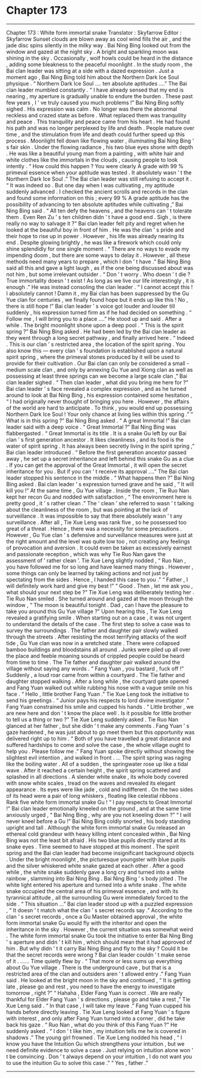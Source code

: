 
# Chapter 173


---

Chapter 173 : White form immortal snake
Translator :
Skyfarrow
Editor :
Skyfarrow
Sunset clouds are blown away as cool wind fills the air , and the jade disc spins silently in the milky way .
Bai Ning Bing looked out from the window and gazed at the night sky .
A bright and sparkling moon was shining in the sky . Occasionally , wolf howls could be heard in the distance , adding some bleakness to the peaceful moonlight .
In the study room , the Bai clan leader was sitting at a side with a dazed expression .
Just a moment ago , Bai Ning Bing told him about the Northern Dark Ice Soul physique .
“ Northern Dark Ice Soul …. ten absolute aptitudes ….” The Bai clan leader mumbled constantly .
“ I have already sensed that my end is nearing , my aperture is gradually unable to endure the burden . These past few years , I ’ ve truly caused you much problems !” Bai Ning Bing softly sighed .
His expression was calm . No longer was there the abnormal reckless and crazed state as before . What replaced them was tranquility and peace .
This tranquility and peace came from his heart .
He had found his path and was no longer perplexed by life and death .
People mature over time , and the stimulation from life and death could further speed up this process .
Moonlight fell down like flowing water , illuminating Bai Ning Bing ’ s fair skin . Under the flowing radiance , his two blue eyes shone with depth .
He was like a beautiful young man from a painting , with white hair and white clothes like the immortals in the clouds , causing people to look intently .
“ How could this happen ? You were clearly A grade with 99 % primeval essence when your aptitude was tested . It absolutely wasn ’ t the Northern Dark Ice Soul .” The Bai clan leader was still refusing to accept it .
“ It was indeed so . But one day when I was cultivating , my aptitude suddenly advanced . I checked the ancient scrolls and records in the clan and found some information on this ; every 99 % A grade aptitude has the possibility of advancing to ten absolute aptitudes while cultivating ,” Bai Ning Bing said .
“ All ten defy the heavens , and the heavens can ’ t tolerate them . Even Ren Zu ’ s ten children didn ’ t have a good end . Sigh , is there really no way to salvage it ?” Bai clan leader felt pity and regret when he looked at the beautiful boy in front of him .
He was the clan ’ s pride and their hope to rise up in power . However , his life was already nearing its end . Despite glowing brightly , he was like a firework which could only shine splendidly for one single moment .
“ There are no ways to evade my impending doom , but there are some ways to delay it . However , all these methods need many years to prepare , which I don ’ t have .”
Bai Ning Bing said all this and gave a light laugh , as if the one being discussed about was not him , but some irrelevant outsider .
“ Don ’ t worry . Who doesn ’ t die ? True immortality doesn ’ t exist ! As long as we live our life interestingly , it is enough .” He was instead consoling the clan leader .
“ I cannot accept this ! I absolutely cannot ! Damn it , my Bai clan has been suppressed by the Gu Yue clan for centuries , we finally found hope but it ends up like this ! No , there is still hope !”
Bai clan leader ’ s voice got louder and louder till suddenly , his expression turned firm as if he had decided on something .
“ Follow me , I will bring you to a place ….” He stood up and said .
After a while .
The bright moonlight shone upon a deep pool .
“ This is the spirit spring ?” Bai Ning Bing asked . He had been led by the Bai clan leader as they went through a long secret pathway , and finally arrived here .
“ Indeed . This is our clan ’ s restricted area , the location of the spirit spring . You also know this — every clan ’ s foundation is established upon a natural spirit spring , where the primeval stones produced by it will be used to provide for their cultivation . Our Bai clan can only be considered a small - medium scale clan , and only by annexing Gu Yue and Xiong clan as well as possessing at least three springs can we become a large scale clan ,” Bai clan leader sighed .
“ Then clan leader , what did you bring me here for ?”
Bai clan leader ’ s face revealed a complex expression , and as he turned around to look at Bai Ning Bing , his expression contained some hesitation , “ I had originally never thought of bringing you here . However , the affairs of the world are hard to anticipate . To think , you would end up possessing Northern Dark Ice Soul ! Your only chance at living lies within this spring .”
“ What is in this spring ?” Bai Ning Bing asked .
“ A great Immortal !” Bai clan leader said with a deep voice .
“ Great Immortal ?” Bai Ning Bing was flabbergasted .
“ Great Immortal is its title . It is a snake Gu left by our Bai clan ’ s first generation ancestor . It likes cleanliness , and its food is the water of spirit spring . It has always been secretly living in the spirit spring ,” Bai clan leader introduced .
“ Before the first generation ancestor passed away , he set up a secret inheritance and left behind this snake Gu as a clue . If you can get the approval of the Great Immortal , it will open the secret inheritance for you . But if you can ’ t receive its approval ….” The Bai clan leader stopped his sentence in the middle .
“ What happens then ?” Bai Ning Bing asked .
Bai clan leader ’ s expression turned grave and he said , “ It will kill you !”
At the same time , Gu Yue village .
Inside the room , Tie Ruo Nan kept her recon Gu and nodded with satisfaction , “ The environment here is pretty good , it ’ s rather clean .”
The ‘ clean ’ she referred to wasn ’ t talking about the cleanliness of the room , but was pointing at the lack of surveillance .
It was impossible to say that there absolutely wasn ’ t any surveillance .
After all , Tie Xue Leng was rank five , so he possessed too great of a threat . Hence , there was a necessity for some precautions .
However , Gu Yue clan ’ s defensive and surveillance measures were just at the right amount and the level was quite low too , not creating any feelings of provocation and aversion . It could even be taken as excessively earnest and passionate reception , which was why Tie Ruo Nan gave the assessment of ‘ rather clean ’.
Tie Xue Leng slightly nodded , “ Ruo Nan , you have followed me for so long and have learned many things . However , some things can only be learned by taking actions and not just by spectating from the sides . Hence , I handed this case to you .”
“ Father , I will definitely work hard and give my best !”
“ Good . Then , let me ask you , what should your next step be ?” Tie Xue Leng was deliberately testing her .
Tie Ruo Nan smiled . She turned around and gazed at the moon through the window , “ The moon is beautiful tonight . Dad , can I have the pleasure to take you around this Gu Yue village ?”
Upon hearing this , Tie Xue Leng revealed a gratifying smile .
When starting out on a case , it was not urgent to understand the details of the case . The first step to solve a case was to survey the surroundings .
The father and daughter pair slowly walked through the streets . After resisting the most terrifying attacks of the wolf tide , Gu Yue clan was now in a wretched state .
There were collapsed bamboo buildings and bloodstains all around . Junks were piled up all over the place and feeble moaning sounds of crippled people could be heard from time to time .
The Tie father and daughter pair walked around the village without saying any words .
“ Fang Yuan , you bastard , fuck off !” Suddenly , a loud roar came from within a courtyard .
The Tie father and daughter stopped walking .
After a long while , the courtyard gate opened and Fang Yuan walked out while rubbing his nose with a vague smile on his face .
“ Hello , little brother Fang Yuan .” Tie Xue Leng took the initiative to send his greetings .
“ Junior pays his respects to lord divine investigator .” Fang Yuan constrained his smile and cupped his hands .
“ Little brother , we are new here and don ’ t know the place well . Is it possible for little brother to tell us a thing or two ?” Tie Xue Leng suddenly asked .
Tie Ruo Nan glanced at her father , but she didn ’ t make any comments .
Fang Yuan ’ s gaze hardened , he was just about to go meet them but this opportunity was delivered right up to him .
“ Both of you have travelled a great distance and suffered hardships to come and solve the case , the whole village ought to help you . Please follow me .” Fang Yuan spoke directly without showing the slightest evil intention , and walked in front .
…
The spirit spring was raging like the boiling water .
All of a sudden , the springwater rose up like a tidal wave .
After it reached a certain height , the spirit spring scattered and splashed in all directions . A slender white snake , its whole body covered with snow white scales , tread on the waves and revealed its elegant appearance .
Its eyes were like jade , cold and indifferent . On the two sides of its head were a pair of long whiskers , floating like celestial ribbons .
Rank five white form immortal snake Gu !
“ I pay respects to Great Immortal !” Bai clan leader emotionally kneeled on the ground , and at the same time anxiously urged , “ Bai Ning Bing , why are you not kneeling down ?”
“ I will never kneel before a Gu !” Bai Ning Bing coldly snorted , his body standing upright and tall .
Although the white form immortal snake Gu released an ethereal cold grandeur with heavy killing intent concealed within , Bai Ning Bing was not the least bit afraid . His two blue pupils directly stared at its snake eyes .
Time seemed to have stopped at this moment .
The spirit spring and the Bai clan leader had become insignificant background objects .
Under the bright moonlight , the picturesque youngster with blue pupils and the silver whiskered white snake gazed at each other .
After a good while , the white snake suddenly gave a long cry and turned into a white rainbow , slamming into Bai Ning Bing .
Bai Ning Bing ’ s body jolted . The white light entered his aperture and turned into a white snake .
The white snake occupied the central area of his primeval essence , and with its tyrannical attitude , all the surrounding Gu were immediately forced to the side .
“ This situation …” Bai clan leader stood up with a puzzled expression , “ It doesn ’ t match what the clan ’ s secret records say .”
According to the clan ’ s secret records , once a Gu Master obtained approval , the white form immortal snake Gu would fly with the inheritor and open the inheritance in the sky .
However , the current situation was somewhat weird .
The white form immortal snake Gu took the initiative to enter Bai Ning Bing ’ s aperture and didn ’ t kill him , which should mean that it had approved of him . But why didn ’ t it carry Bai Ning Bing and fly to the sky ?
Could it be that the secret records were wrong ?
Bai clan leader couldn ’ t make sense of it .
……
Time quietly flew by .
“ That more or less sums up everything about Gu Yue village . There is the underground cave , but that is a restricted area of the clan and outsiders aren ’ t allowed entry .” Fang Yuan said .
He looked at the bright moon in the sky and continued , “ It is getting late , please go and rest , you need to have the energy to investigate tomorrow , right ?”
“ Hahaha , Elder Fang Yuan is correct . We are really thankful for Elder Fang Yuan ’ s directions , please go and take a rest ,” Tie Xue Leng said .
“ In that case , I will take my leave .” Fang Yuan cupped his hands before directly leaving .
Tie Xue Leng looked at Fang Yuan ’ s figure with interest , and only after Fang Yuan turned into a corner , did he take back his gaze .
“ Ruo Nan , what do you think of this Fang Yuan ?” He suddenly asked .
“ I don ’ t like him , my intuition tells me he is covered in shadows .” The young girl frowned .
Tie Xue Leng nodded his head , “ I know you have the Intuition Gu which strengthens your intuition , but we need definite evidence to solve a case . Just relying on intuition alone won ’ t be convincing . Don ’ t always depend on your intuition , I do not want you to use the intuition Gu to solve this case .”
“ Yes , father .”

---

